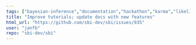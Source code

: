 ```yaml
---
tags: ["bayesian-inference","documentation","hackathon","karma","likelihood-free-inference","machine-learning","parameter-estimation","pytorch","simulation-based-inference"]
title: "Improve tutorials; update docs with new features"
html_url: "https://github.com/sbi-dev/sbi/issues/935"
user: "janfb"
repo: "sbi-dev/sbi"
---
```


